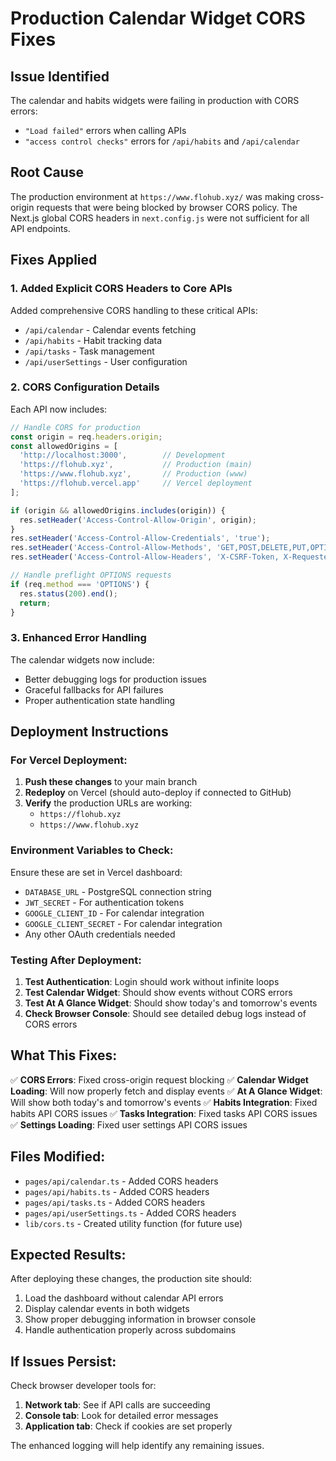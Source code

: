 # Production Calendar Widget CORS Fixes

## Issue Identified
The calendar and habits widgets were failing in production with CORS errors:
- `"Load failed"` errors when calling APIs
- `"access control checks"` errors for `/api/habits` and `/api/calendar`

## Root Cause
The production environment at `https://www.flohub.xyz/` was making cross-origin requests that were being blocked by browser CORS policy. The Next.js global CORS headers in `next.config.js` were not sufficient for all API endpoints.

## Fixes Applied

### 1. Added Explicit CORS Headers to Core APIs
Added comprehensive CORS handling to these critical APIs:
- `/api/calendar` - Calendar events fetching
- `/api/habits` - Habit tracking data  
- `/api/tasks` - Task management
- `/api/userSettings` - User configuration

### 2. CORS Configuration Details
Each API now includes:
```typescript
// Handle CORS for production
const origin = req.headers.origin;
const allowedOrigins = [
  'http://localhost:3000',        // Development
  'https://flohub.xyz',           // Production (main)
  'https://www.flohub.xyz',       // Production (www)
  'https://flohub.vercel.app'     // Vercel deployment
];

if (origin && allowedOrigins.includes(origin)) {
  res.setHeader('Access-Control-Allow-Origin', origin);
}
res.setHeader('Access-Control-Allow-Credentials', 'true');
res.setHeader('Access-Control-Allow-Methods', 'GET,POST,DELETE,PUT,OPTIONS');
res.setHeader('Access-Control-Allow-Headers', 'X-CSRF-Token, X-Requested-With, Accept, Accept-Version, Content-Length, Content-MD5, Content-Type, Date, X-Api-Version, Authorization, Cookie');

// Handle preflight OPTIONS requests
if (req.method === 'OPTIONS') {
  res.status(200).end();
  return;
}
```

### 3. Enhanced Error Handling
The calendar widgets now include:
- Better debugging logs for production issues
- Graceful fallbacks for API failures
- Proper authentication state handling

## Deployment Instructions

### For Vercel Deployment:
1. **Push these changes** to your main branch
2. **Redeploy** on Vercel (should auto-deploy if connected to GitHub)
3. **Verify** the production URLs are working:
   - `https://flohub.xyz`
   - `https://www.flohub.xyz`

### Environment Variables to Check:
Ensure these are set in Vercel dashboard:
- `DATABASE_URL` - PostgreSQL connection string
- `JWT_SECRET` - For authentication tokens
- `GOOGLE_CLIENT_ID` - For calendar integration
- `GOOGLE_CLIENT_SECRET` - For calendar integration
- Any other OAuth credentials needed

### Testing After Deployment:
1. **Test Authentication**: Login should work without infinite loops
2. **Test Calendar Widget**: Should show events without CORS errors
3. **Test At A Glance Widget**: Should show today's and tomorrow's events
4. **Check Browser Console**: Should see detailed debug logs instead of CORS errors

## What This Fixes:

✅ **CORS Errors**: Fixed cross-origin request blocking
✅ **Calendar Widget Loading**: Will now properly fetch and display events
✅ **At A Glance Widget**: Will show both today's and tomorrow's events
✅ **Habits Integration**: Fixed habits API CORS issues
✅ **Tasks Integration**: Fixed tasks API CORS issues
✅ **Settings Loading**: Fixed user settings API CORS issues

## Files Modified:
- `pages/api/calendar.ts` - Added CORS headers
- `pages/api/habits.ts` - Added CORS headers  
- `pages/api/tasks.ts` - Added CORS headers
- `pages/api/userSettings.ts` - Added CORS headers
- `lib/cors.ts` - Created utility function (for future use)

## Expected Results:
After deploying these changes, the production site should:
1. Load the dashboard without calendar API errors
2. Display calendar events in both widgets
3. Show proper debugging information in browser console
4. Handle authentication properly across subdomains

## If Issues Persist:
Check browser developer tools for:
1. **Network tab**: See if API calls are succeeding
2. **Console tab**: Look for detailed error messages
3. **Application tab**: Check if cookies are set properly

The enhanced logging will help identify any remaining issues.
